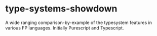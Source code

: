 # type-systems-showdown
A wide ranging comparison-by-example of the typesystem features in various FP languages. Initially Purescript and Typescript.
